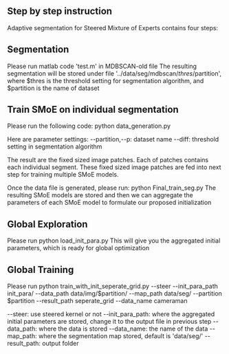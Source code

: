 ## Step by step instruction
Adaptive segmentation for Steered Mixture of Experts contains four steps:

## Segmentation
Please run matlab code 'test.m' in MDBSCAN-old file
The resulting segmentation will be stored under file '../data/seg/mdbscan/$thres/$partition', where $thres is the threshold setting for segmentation algorithm, and $partition is the name of dataset
## Train SMoE on individual segmentation
Please run the following code:
python data_generation.py 

Here are parameter settings:
--partition,--p: dataset name
--diff: threshold setting in segmentation algorithm

The result are the fixed sized image patches. Each of patches contains each individual segment.
These fixed sized image patches are fed into next step for training multiple SMoE models.

Once the data file is generated, please run:
python Final_train_seg.py
The resulting SMoE models are stored and then we can aggregate the parameters of each SMoE model to formulate our proposed initialization

## Global Exploration
Please run
python load_init_para.py
This will give you the aggregated initial parameters, which is ready for global optimization

## Global Training
Please run
python train_with_init_seperate_grid.py --steer --init_para_path init_para/ --data_path data/img/$partition/ --map_path data/seg/ --partition $partition --result_path seperate_grid --data_name cameraman

--steer: use steered kernel or not
--init_para_path: where the aggregated initial parameters are stored, change it to the output file in previous step
--data_path: where the data is stored
--data_name: the name of the data
--map_path: where the segmentation map stored, default is 'data/seg/'
--result_path: output folder

